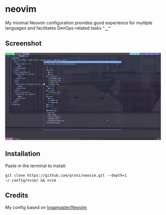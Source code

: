 # neovim

My minimal Neovim configuration provides good experience for multiple languages and facilitates DevOps-related tasks  ^‿^

## Screenshot
![nvim screenshot](./.github/assets/neovim.jpg)

## Installation

Paste in the terminal to install:
```
git clone https://github.com/qrxnz/neovim.git --depth=1 ~/.config/nvim/ && nvim
```
## Credits
My config based on [Iogamaster/Neovim](https://github.com/IogaMaster/neovim)

